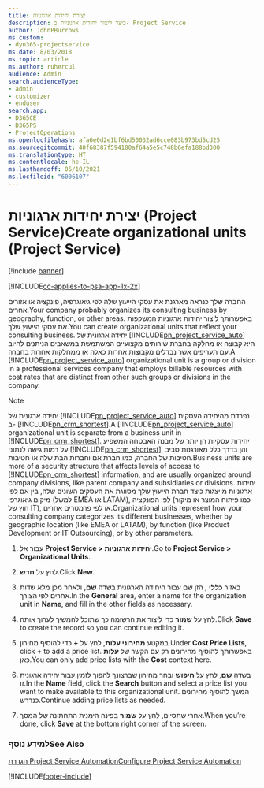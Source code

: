 ```yaml
---
title: יצירת יחידות ארגוניות
description: כיצד ליצור יחידות ארגוניות ב- Project Service
author: JohnPBurrows
ms.custom:
- dyn365-projectservice
ms.date: 8/03/2018
ms.topic: article
ms.author: ruhercul
audience: Admin
search.audienceType:
- admin
- customizer
- enduser
search.app:
- D365CE
- D365PS
- ProjectOperations
ms.openlocfilehash: afa6e0d2e1bf6bd50032ad6cce083b973bd5cd25
ms.sourcegitcommit: 40f68387f594180af64a5e5c748b6efa188bd300
ms.translationtype: HT
ms.contentlocale: he-IL
ms.lasthandoff: 05/10/2021
ms.locfileid: "6006107"
---
```

# <a name="create-organizational-units-project-service"></a><span data-ttu-id="b0161-103">יצירת יחידות ארגוניות (Project Service)</span><span class="sxs-lookup"><span data-stu-id="b0161-103">Create organizational units (Project Service)</span></span>

[!include [banner](../includes/psa-now-project-operations.md)]

[!INCLUDE[cc-applies-to-psa-app-1x-2x](../includes/cc-applies-to-psa-app-1x-2x.md)]

<span data-ttu-id="b0161-104">החברה שלך כנראה מארגנת את עסקי הייעוץ שלה לפי גיאוגרפיה, פונקציה או אזורים אחרים.</span><span class="sxs-lookup"><span data-stu-id="b0161-104">Your company probably organizes its consulting business by geography, function, or other areas.</span></span> <span data-ttu-id="b0161-105">באפשרותך ליצור יחידות ארגוניות המשקפות את עסקי הייעוץ שלך.</span><span class="sxs-lookup"><span data-stu-id="b0161-105">You can create organizational units that reflect your consulting business.</span></span> <span data-ttu-id="b0161-106">יחידה ארגונית של [!INCLUDE[pn_project_service_auto](../includes/pn-project-service-auto.md)] היא קבוצה או מחלקה בחברת שירותים מקצועיים המשתמשת במשאבים הניתנים לחיוב עם תעריפים אשר נבדלים מקבוצות אחרות כאלה או ממחלקות אחרות בחברה.</span><span class="sxs-lookup"><span data-stu-id="b0161-106">A [!INCLUDE[pn_project_service_auto](../includes/pn-project-service-auto.md)] organizational unit is a group or division in a professional services company that employs billable resources with cost rates that are distinct from other such groups or divisions in the company.</span></span>  
  
> [!NOTE]
>  <span data-ttu-id="b0161-107">יחידה ארגונית של [!INCLUDE[pn_project_service_auto](../includes/pn-project-service-auto.md)] נפרדת מהיחידה העסקית ב- [!INCLUDE[pn_crm_shortest](../includes/pn-crm-shortest.md)].</span><span class="sxs-lookup"><span data-stu-id="b0161-107">A [!INCLUDE[pn_project_service_auto](../includes/pn-project-service-auto.md)] organizational unit is separate from a business unit in [!INCLUDE[pn_crm_shortest](../includes/pn-crm-shortest.md)].</span></span> <span data-ttu-id="b0161-108">יחידות עסקיות הן יותר של מבנה האבטחה המשפיע על רמות גישה לנתוני [!INCLUDE[pn_crm_shortest](../includes/pn-crm-shortest.md)], והן בדרך כלל מאורגנות סביב חטיבות של החברה, כמו חברת אם וחברות הבת שלה או חטיבות.</span><span class="sxs-lookup"><span data-stu-id="b0161-108">Business units are more of a security structure that affects levels of access to [!INCLUDE[pn_crm_shortest](../includes/pn-crm-shortest.md)] information, and are usually organized around company divisions, like parent company and subsidiaries or divisions.</span></span> <span data-ttu-id="b0161-109">יחידות ארגוניות מייצגות כיצד חברת הייעוץ שלך מסווגת את העסקים השונים שלה, בין אם לפי מיקום גיאוגרפי (למשל EMEA או LATAM), לפי הפונקציה (כמו פיתוח המוצר או מיקור חוץ של IT), או לפי פרמטרים אחרים.</span><span class="sxs-lookup"><span data-stu-id="b0161-109">Organizational units represent how your consulting company categorizes its different businesses, whether by geographic location (like EMEA or LATAM), by function (like Product Development or IT Outsourcing), or by other parameters.</span></span>  
  
1.  <span data-ttu-id="b0161-110">עבור אל **Project Service > יחידות ארגוניות**.</span><span class="sxs-lookup"><span data-stu-id="b0161-110">Go to **Project Service > Organizational Units**.</span></span>  
  
2.  <span data-ttu-id="b0161-111">לחץ על **חדש**.</span><span class="sxs-lookup"><span data-stu-id="b0161-111">Click **New**.</span></span>  
  
3.  <span data-ttu-id="b0161-112">באזור **כללי** , הזן שם עבור היחידה הארגונית בשדה **שם**, ולאחר מכן מלא שדות אחרים לפי הצורך.</span><span class="sxs-lookup"><span data-stu-id="b0161-112">In the **General** area, enter a name for the organization unit in **Name**, and fill in the other fields as necessary.</span></span>  
  
4.  <span data-ttu-id="b0161-113">לחץ על **שמור** כדי ליצור את הרשומה כך שתוכל להמשיך לערוך אותה.</span><span class="sxs-lookup"><span data-stu-id="b0161-113">Click **Save** to create the record so you can continue editing it.</span></span>  
  
5.  <span data-ttu-id="b0161-114">במקטע **מחירוני עלות**, לחץ על **+** כדי להוסיף מחירון.</span><span class="sxs-lookup"><span data-stu-id="b0161-114">Under **Cost Price Lists**, click **+** to add a price list.</span></span> <span data-ttu-id="b0161-115">באפשרותך להוסיף מחירונים רק עם הקשר של **עלות** כאן.</span><span class="sxs-lookup"><span data-stu-id="b0161-115">You can only add price lists with the **Cost** context here.</span></span>  
  
6.  <span data-ttu-id="b0161-116">בשדה **שם**, לחץ על **חיפוש** ובחר מחירון שברצונך להפוך לזמין עבור יחידה ארגונית זו.</span><span class="sxs-lookup"><span data-stu-id="b0161-116">In the **Name** field, click the **Search** button and select a price list you want to make available to this organizational unit.</span></span> <span data-ttu-id="b0161-117">המשך להוסיף מחירונים כנדרש.</span><span class="sxs-lookup"><span data-stu-id="b0161-117">Continue adding price lists as needed.</span></span>  
  
7.  <span data-ttu-id="b0161-118">אחרי שתסיים, לחץ על **שמור** בפינה הימנית התחתונה של המסך.</span><span class="sxs-lookup"><span data-stu-id="b0161-118">When you’re done, click **Save** at the bottom right corner of the screen.</span></span>  
  
### <a name="see-also"></a><span data-ttu-id="b0161-119">למידע נוסף</span><span class="sxs-lookup"><span data-stu-id="b0161-119">See Also</span></span>  
 [<span data-ttu-id="b0161-120">הגדרת Project Service Automation</span><span class="sxs-lookup"><span data-stu-id="b0161-120">Configure Project Service Automation</span></span>](../psa/configure.md)


[!INCLUDE[footer-include](../includes/footer-banner.md)]
